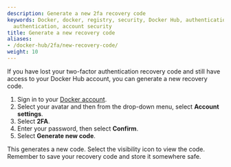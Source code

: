 ```yaml
---
description: Generate a new 2fa recovery code
keywords: Docker, docker, registry, security, Docker Hub, authentication, two-factor
  authentication, account security
title: Generate a new recovery code
aliases:
- /docker-hub/2fa/new-recovery-code/
weight: 10
---
```


If you have lost your two-factor authentication recovery code and still have
access to your Docker Hub account, you can generate a new recovery code.

1. Sign in to your [Docker account](https://app.docker.com/login).
2. Select your avatar and then from the drop-down menu, select **Account settings**.
3. Select **2FA**.
4. Enter your password, then select **Confirm**.
5. Select **Generate new code**.

This generates a new code. Select the visibility icon to view the code. Remember to save your recovery code
and store it somewhere safe.